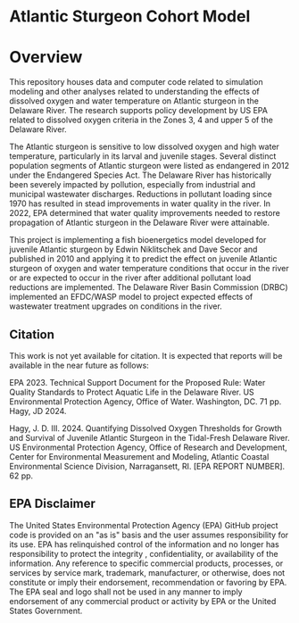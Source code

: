 # Atlantic Sturgeon Cohort Model

# Overview

This repository houses data and computer code related to simulation modeling and other analyses related to understanding the effects of dissolved oxygen and water temperature on Atlantic sturgeon in the Delaware River. The research supports policy development by US EPA related to dissolved oxygen criteria in the Zones 3, 4 and upper 5 of the Delaware River.

The Atlantic sturgeon is sensitive to low dissolved oxygen and high water temperature, particularly in its larval and juvenile stages.  Several distinct population segments of Atlantic sturgeon were listed as endangered in 2012 under the Endangered Species Act.  The Delaware River has historically been severely impacted by pollution, especially from industrial and municipal wastewater discharges.  Reductions in pollutant loading since 1970 has resulted in stead improvements in water quality in the river.  In 2022, EPA determined that water quality improvements needed to restore propagation of Atlantic sturgeon in the Delaware River were attainable.

This project is implementing a fish bioenergetics model developed for juvenile Atlantic sturgeon by Edwin Niklitschek and Dave Secor and published in 2010 and applying it to predict the effect on juvenile Atlantic sturgeon of oxygen and water temperature conditions that occur in the river or are expected to occur in the river after additional pollutant load reductions are implemented. The Delaware River Basin Commission (DRBC) implemented an EFDC/WASP model to project expected effects of wastewater treatment upgrades on conditions in the river.

## Citation
This work is not yet available for citation. It is expected that reports will be available in the near future as follows:

EPA 2023. Technical Support Document for the Proposed Rule: Water Quality Standards to Protect Aquatic Life in the Delaware River.  US Environmental Protection Agency, Office of Water.  Washington, DC.  71 pp.
Hagy, JD 2024.

Hagy, J. D. III. 2024. Quantifying Dissolved Oxygen Thresholds for Growth and Survival of Juvenile Atlantic Sturgeon in the Tidal-Fresh Delaware River.  US Environmental Protection Agency, Office of Research and Development, Center for Environmental Measurement and Modeling, Atlantic Coastal Environmental Science Division, Narragansett, RI. [EPA REPORT NUMBER]. 62 pp.


## EPA Disclaimer

The United States Environmental Protection Agency (EPA) GitHub project code is provided on an "as is" basis and the user assumes responsibility for its use. EPA has relinquished control of the information and no longer has responsibility to protect the integrity , confidentiality, or availability of the information. Any reference to specific commercial products, processes, or services by service mark, trademark, manufacturer, or otherwise, does not constitute or imply their endorsement, recommendation or favoring by EPA. The EPA seal and logo shall not be used in any manner to imply endorsement of any commercial product or activity by EPA or the United States Government.
